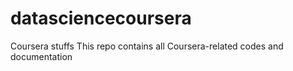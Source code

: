 # datasciencecoursera
Coursera stuffs
This repo contains all Coursera-related codes and documentation
